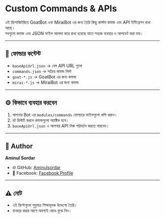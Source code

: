 # Custom Commands & APIs

এই রিপোজিটরিতে GoatBot এবং MiraiBot এর জন্য তৈরি কিছু কাস্টম কমান্ড এবং API ইন্টিগ্রেশন রাখা আছে।  
সবগুলো কমান্ড এবং JSON ফাইল আলাদা করে রাখা হয়েছে যাতে সহজে ব্যবহার ও আপডেট করা যায়।  

---

## 📂 ফোল্ডার কন্টেন্ট
- `baseApiUrl.json` → বেস API URL গুলো  
- `commands.json` → সক্রিয় কমান্ড লিস্ট  
- `goat-*.js` → GoatBot এর জন্য কমান্ড  
- `mirai-*.js` → MiraiBot এর জন্য কমান্ড  

---

## ⚙️ কিভাবে ব্যবহার করবেন
1. আপনার Bot এর `modules/commands` ফোল্ডারে ফাইলগুলো কপি করুন।  
2. বট রিস্টার্ট করলে কমান্ডগুলো অ্যাক্টিভ হবে।  
3. `baseApiUrl.json` এ আপনার API লিঙ্ক পরিবর্তন করতে পারবেন।  

---

## 👤 Author
**Aminul Sordar**  
- 🌐 GitHub: [Aminulsordar](https://github.com/Aminulsordar)  
- 📘 Facebook: [Facebook Profile](https://www.facebook.com/profile.php?id=100071880593545)  

---

## ⚠️ নোট
- এই স্ক্রিপ্টগুলো শুধুমাত্র শিক্ষামূলক উদ্দেশ্যে তৈরি।  
- ব্যবহার করার আগে অবশ্যই কোড বুঝে নিন।
